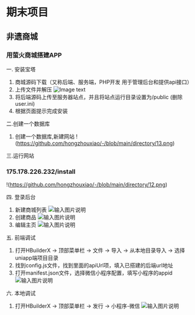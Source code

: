 # 期末项目
## 非遗商城
### 用萤火商城搭建APP
一. 安装宝塔
1. 商城源码下载（又称后端、服务端，PHP开发 用于管理后台和提供api接口）
2. 上传文件并解压
![Image text](../directroy/13.png)
3. 将后端源码上传至服务器站点，并且将站点运行目录设置为/public (删除user.ini)
4. 根据页面提示完成安装

二.创建一个数据库
1. 创建一个数据库,新建网站
!(https://github.com/hongzhouxiao/-/blob/main/directory/13.png)

三.运行网站
### 175.178.226.232/install
!(https://github.com/hongzhouxiao/-/blob/main/directory/12.png)

四. 登录后台
1. 新建商城列表
![输入图片说明](5.png)
2. 创建商品
![输入图片说明](1.png)
3. 编辑主页
![输入图片说明](4.png)

五. 前端调试
1. 打开HBuilderX -> 顶部菜单栏 -> 文件 -> 导入 -> 从本地目录导入 -> 选择uniapp端项目目录
2. 找到config.js文件，找到里面的apiUrl项，填入已搭建的后端url地址
3. 打开manifest.json文件，选择微信小程序配置，填写小程序的appid
![输入图片说明](8.png)

六. 本地调试
1. 打开HBuilderX -> 顶部菜单栏 -> 发行 -> 小程序-微信
![输入图片说明](15.png)
